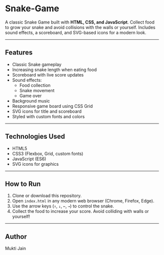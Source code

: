 # Snake-Game
A classic Snake Game built with **HTML, CSS, and JavaScript**. 
Collect food to grow your snake and avoid collisions with the walls or yourself. 
Includes sound effects, a scoreboard, and SVG-based icons for a modern look.  


---

## Features

- Classic Snake gameplay
- Increasing snake length when eating food
- Scoreboard with live score updates
- Sound effects:
  - Food collection
  - Snake movement
  - Game over
- Background music
- Responsive game board using CSS Grid
- SVG icons for title and scoreboard
- Styled with custom fonts and colors

---

## Technologies Used

- HTML5
- CSS3 (Flexbox, Grid, custom fonts)
- JavaScript (ES6)
- SVG icons for graphics

---

##  How to Run

1. Clone or download this repository.
2. Open `index.html` in any modern web browser (Chrome, Firefox, Edge).
3. Use the arrow keys (`↑`, `↓`, `←`, `→`) to control the snake.
4. Collect the food to increase your score. Avoid colliding with walls or yourself!

---

## Author
Mukti Jain

  
